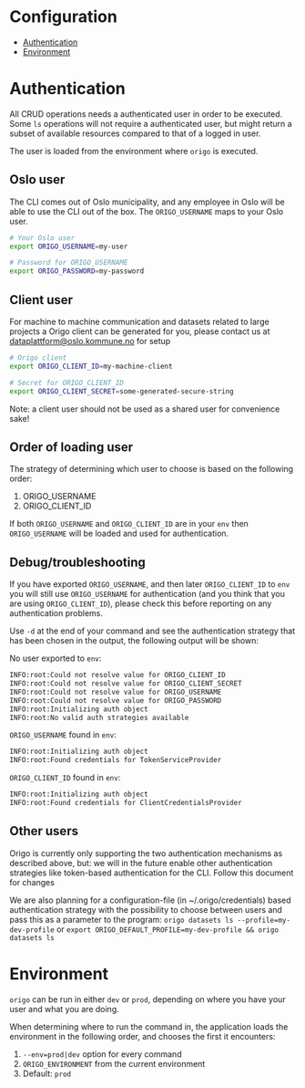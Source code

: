 Configuration
=====

* [Authentication](#authentication)
* [Environment](#environment)

# Authentication
All CRUD operations needs a authenticated user in order to be executed. Some `ls` operations will not require a authenticated user, but might return a subset of available resources compared to that of a logged in user.

The user is loaded from the environment where `origo` is executed.

## Oslo user
The CLI comes out of Oslo municipality, and any employee in Oslo will be able to use the CLI out of the box. The `ORIGO_USERNAME` maps to your Oslo user.

```bash
# Your Oslo user
export ORIGO_USERNAME=my-user

# Password for ORIGO_USERNAME
export ORIGO_PASSWORD=my-password
```

## Client user
For machine to machine communication and datasets related to large projects a Origo client can be generated for you, please contact us at [dataplattform@oslo.kommune.no](dataplattform@oslo.kommune.no) for setup
```bash
# Origo client
export ORIGO_CLIENT_ID=my-machine-client

# Secret for ORIGO_CLIENT_ID
export ORIGO_CLIENT_SECRET=some-generated-secure-string
```

Note: a client user should not be used as a shared user for convenience sake!

## Order of loading user
The strategy of determining which user to choose is based on the following order:
1. ORIGO_USERNAME
2. ORIGO_CLIENT_ID

If both `ORIGO_USERNAME` and `ORIGO_CLIENT_ID` are in your `env` then `ORIGO_USERNAME` will be loaded and used for authentication.

## Debug/troubleshooting
If you have exported `ORIGO_USERNAME`, and then later `ORIGO_CLIENT_ID` to `env` you will still use `ORIGO_USERNAME` for authentication (and you think that you are using `ORIGO_CLIENT_ID`), please check this before reporting on any authentication problems.

Use `-d` at the end of your command and see the authentication strategy that has been chosen in the output, the following output will be shown:

No user exported to `env`:
```bash
INFO:root:Could not resolve value for ORIGO_CLIENT_ID
INFO:root:Could not resolve value for ORIGO_CLIENT_SECRET
INFO:root:Could not resolve value for ORIGO_USERNAME
INFO:root:Could not resolve value for ORIGO_PASSWORD
INFO:root:Initializing auth object
INFO:root:No valid auth strategies available
```

`ORIGO_USERNAME` found in `env`:
```bash
INFO:root:Initializing auth object
INFO:root:Found credentials for TokenServiceProvider
```

`ORIGO_CLIENT_ID` found in `env`:
```bash
INFO:root:Initializing auth object
INFO:root:Found credentials for ClientCredentialsProvider
```


## Other users
Origo is currently only supporting the two authentication mechanisms as described above, but: we will in the future enable other authentication strategies like token-based authentication for the CLI. Follow this document for changes

We are also planning for a configuration-file (in ~/.origo/credentials) based authentication strategy with the possibility to choose between users and pass this as a parameter to the program: `origo datasets ls --profile=my-dev-profile` or `export ORIGO_DEFAULT_PROFILE=my-dev-profile && origo datasets ls `


# Environment
`origo` can be run in either `dev` or `prod`, depending on where you have your user and what you are doing.

When determining where to run the command in, the application loads the environment in the following order, and chooses the first it encounters:

1. `--env=prod|dev` option for every command
2. `ORIGO_ENVIRONMENT` from the current environment
3. Default: `prod`
